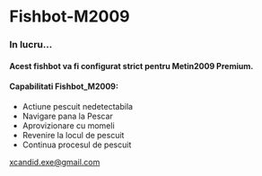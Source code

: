 # Fishbot-M2009

### In lucru... <br>

#### Acest fishbot va fi configurat strict pentru Metin2009 Premium.

#### Capabilitati Fishbot_M2009:

- Actiune pescuit nedetectabila
- Navigare pana la Pescar
- Aprovizionare cu momeli
- Revenire la locul de pescuit
- Continua procesul de pescuit


xcandid.exe@gmail.com
